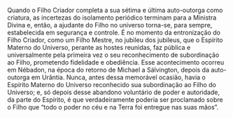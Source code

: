 ﻿Quando o Filho Criador completa a sua sétima e última auto-outorga como criatura, as incertezas do isolamento periódico terminam para a Ministra Divina e, então, a ajudante do Filho no universo torna-se, para sempre, estabelecida em segurança e controle. É no momento da entronização do Filho Criador, como um Filho Mestre, no jubileu dos jubileus, que o Espírito Materno do Universo, perante as hostes reunidas, faz pública e universalmente pela primeira vez o seu reconhecimento de subordinação ao Filho, prometendo fidelidade e obediência. Esse acontecimento ocorreu em Nébadon, na época do retorno de Michael a Sálvington, depois da auto-outorga em Urântia. Nunca, antes dessa memorável ocasião, havia o Espírito Materno do Universo reconhecido sua subordinação ao Filho do Universo; e, só depois desse abandono voluntário de poder e autoridade, da parte do Espírito, é que verdadeiramente poderia ser proclamado sobre o Filho que “todo o poder no céu e na Terra foi entregue nas suas mãos”.